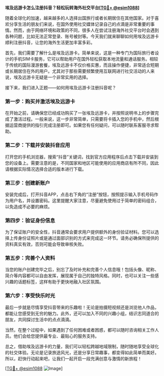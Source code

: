 **埃及远游卡怎么注册抖音？轻松玩转海外社交平台[[TG💪+ @esim1088](https://t.me/s/esim1088)]**

随着全球化的加速，越来越多的人选择出国旅行或者长期居住在其他国家。对于喜欢分享生活的朋友们来说，在国外使用社交媒体记录自己的点滴是非常重要的事情。然而，由于网络环境和政策的不同，很多人在尝试注册海外社交平台时会遇到各种问题，比如无法正常登录、账号被封等。今天我们就来聊聊如何用埃及远游卡顺利注册抖音，让您的海外生活更加丰富多彩。

首先，我们需要了解什么是埃及远游卡。简单来说，这是一种专门为国际旅行者设计的手机SIM卡服务，它可以帮助用户在国外轻松获取本地流量和通话服务。相较于传统的国际漫游套餐，埃及远游卡不仅价格实惠，而且操作便捷，非常适合短期或长期居住在外的用户。尤其对于那些需要频繁使用互联网进行社交活动的人来说，埃及远游卡无疑是一个非常实用的选择。

接下来，我们进入正题——如何用埃及远游卡注册抖音呢？

### 第一步：购买并激活埃及远游卡

在开始之前，请确保您已经成功购买了一张埃及远游卡，并按照说明书上的步骤完成了激活过程。一般来说，这一步非常简单，只需要将卡插入您的手机中，然后根据运营商提供的指引完成注册即可。如果您有任何疑问，可以随时联系客服寻求帮助。

### 第二步：下载并安装抖音应用

打开您的手机浏览器，搜索“抖音”关键词，找到官方应用程序后点击下载并安装到您的设备上。需要注意的是，不同国家和地区可能使用的应用商店有所不同，因此请根据实际情况选择合适的版本进行下载。

### 第三步：创建新账户

安装完成后，打开抖音APP，点击右下角的“注册”按钮，按照提示输入手机号码作为用户名，并设置密码。这里提醒大家注意，尽量避免使用过于简单的密码组合，以免造成不必要的麻烦。

### 第四步：验证身份信息

为了保证账户的安全性，抖音通常会要求用户提供额外的身份验证材料。您可以选择上传身份证照片或是通过面部识别的方式来完成这一环节。请务必确保所提供的资料真实有效，否则可能会导致审核失败。

### 第五步：完善个人资料

当您的账户创建完毕之后，别忘了及时补充和完善个人信息哦！包括头像、昵称、简介等内容都可以自由发挥，展现属于自己的独特风格。同时，也可以关注一些感兴趣的话题标签，这样有助于更快地融入社区氛围。

### 第六步：享受快乐时光

最后一步就是尽情享受抖音带来的乐趣啦！无论是拍摄短视频还是浏览他人作品，都能让您感受到无穷的魅力。此外，还可以加入不同的兴趣小组，结识志同道合的朋友，共同探讨生活中的点点滴滴。

当然，在整个过程中，如果遇到了任何困难或者困惑，都可以随时咨询相关工作人员。他们会给您提供最专业、最贴心的服务支持。

总之，借助埃及远游卡的力量，我们可以轻松跨越地域限制，随时随地享受全球化的社交体验。无论是记录旅途风光，还是分享日常趣事，都变得如此简单而美好。所以，赶快行动起来吧，让我们一起开启一段充满创意与激情的新旅程！

[[TG💪+ @esim1088](https://t.me/s/esim1088) ![Image](https://i.postimg.cc/4NQfJmqS/Snipaste-2025-05-13-00-14-12.png)]